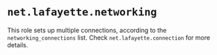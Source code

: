 # `net.lafayette.networking`

This role sets up multiple connections, according to the `networking_connections` list. Check `net.lafayette.connection` for more details.
